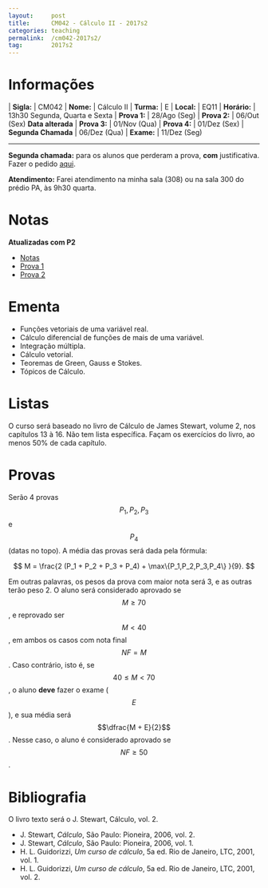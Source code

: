 ```yaml
---
layout:     post
title:      CM042 - Cálculo II - 2017s2
categories: teaching
permalink:  /cm042-2017s2/
tag:        2017s2
---
```


# Informações

  | **Sigla:**          | CM042
  | **Nome:**           | Cálculo II
  | **Turma:**          | E
  | **Local:**          | EQ11
  | **Horário:**        | 13h30 Segunda, Quarta e Sexta
  | **Prova 1:**        | 28/Ago (Seg)
  | **Prova 2:**        | 06/Out (Sex) **Data alterada**
  | **Prova 3:**        | 01/Nov (Qua)
  | **Prova 4:**        | 01/Dez (Sex)
  | **Segunda Chamada** | 06/Dez (Qua)
  | **Exame:**          | 11/Dez (Seg)

---

**Segunda chamada:** para os alunos que perderam a prova, **com** justificativa.
Fazer o pedido [aqui](http://www.mat.ufpr.br/departamento/documentos.html).

**Atendimento:** Farei atendimento na minha sala (308) ou na sala 300 do prédio
PA, às 9h30 quarta.

# Notas

**Atualizadas com P2**

- [Notas]({{site.baseurl}}/disciplinas/cm042/notas-2017s2.pdf)
- [Prova 1]({{site.baseurl}}/disciplinas/cm042/prova1-2017s2.pdf)
- [Prova 2]({{site.baseurl}}/disciplinas/cm042/prova2-2017s2.pdf)

# Ementa

  - Funções vetoriais de uma variável real.
  - Cálculo diferencial de funções de mais de uma variável.
  - Integração múltipla.
  - Cálculo vetorial.
  - Teoremas de Green, Gauss e Stokes.
  - Tópicos de Cálculo.

# Listas

O curso será baseado no livro de Cálculo de James Stewart, volume 2, nos capítulos 13 à 16.
Não tem lista específica. Façam os exercícios do livro, ao menos 50% de cada capítulo.

# Provas

Serão 4 provas $$P_1, P_2, P_3$$ e $$P_4$$ (datas no topo). A média das provas será dada pela
fórmula:

$$ M = \frac{2 (P_1 + P_2 + P_3 + P_4) + \max\{P_1,P_2,P_3,P_4\} }{9}. $$

Em outras palavras, os pesos da prova com maior nota será 3, e as outras terão peso 2.
O aluno será considerado aprovado se $$M \geq 70$$, e reprovado ser $$M < 40$$, em ambos
os casos com nota final $$NF = M$$.
Caso contrário, isto é, se $$40 \leq M < 70$$, o aluno **deve** fazer o exame ($$E$$),
e sua média será $$\dfrac{M + E}{2}$$. Nesse caso, o aluno é considerado aprovado
se $$NF \geq 50$$.

# Bibliografia

O livro texto será o J. Stewart, Cálculo, vol. 2.

  - J. Stewart, _Cálculo_, São Paulo: Pioneira, 2006, vol. 2.
  - J. Stewart, _Cálculo_, São Paulo: Pioneira, 2006, vol. 1.
  - H. L. Guidorizzi, _Um curso de cálculo_, 5a ed. Rio de Janeiro, LTC, 2001,
    vol. 1.
  - H. L. Guidorizzi, _Um curso de cálculo_, 5a ed. Rio de Janeiro, LTC, 2001,
    vol. 2.
